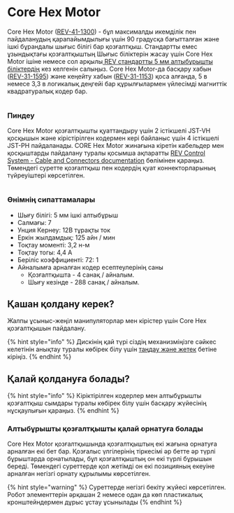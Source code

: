 # Core Hex Motor

Core Hex Motor ([REV-41-1300](https://www.revrobotics.com/rev-41-1300/)) - бұл максималды икемділік пен пайдаланудың қарапайымдылығы үшін 90 градусқа бағытталған және ішкі бұрандалы шығыс білігі бар қозғалтқыш. Стандартты емес ұзындықтағы қозғалтқыштың Шығыс біліктерін жасау үшін Core Hex Motor ішіне немесе сол арқылы[ REV стандартты 5 мм алтыбұрышты біліктердің](https://www.revrobotics.com/ftc/motion/bearings-linear-slides-pillow-blocks/) кез келгенін салыңыз. Core Hex Motor-да басқару хабын ([REV-31-1595](https://www.revrobotics.com/rev-31-1595/)) және кеңейту хабын ([REV-31-1153](https://www.revrobotics.com/rev-31-1153/)) қоса алғанда, 5 в немесе 3,3 в логикалық деңгейі бар құрылғылармен үйлесімді магниттік квадратуралық кодер бар.

<figure><img src="https://2589213514-files.gitbook.io/~/files/v0/b/gitbook-legacy-files/o/assets%2F-M5yw0n8IneF5-9ybLjT%2F-M8MarlMx5meMXBAcMX_%2F-M8Mau1m3YkY8a8rLOaT%2Fimage.png?alt=media&#x26;token=1f0ffc5b-afed-479c-876d-f95974a111a1" alt=""><figcaption></figcaption></figure>

### Пиндеу

Core Hex Motor қозғалтқышты қуаттандыру үшін 2 істікшелі JST-VH қосқышын және кірістірілген кодермен кері байланыс үшін 4 істікшелі JST-PH пайдаланады. CORE Hex Motor жинағына кіретін кабельдер мен қосқыштарды пайдалану туралы қосымша ақпаратты [REV Control System - Cable and Connectors documentation](https://docs.revrobotics.com/duo-control/control-system-overview/cables-and-connectors) бөлімінен қараңыз. Төмендегі суретте қозғалтқыш пен кодердің қуат коннекторларының түйреуіштері көрсетілген.

<figure><img src="https://2589213514-files.gitbook.io/~/files/v0/b/gitbook-legacy-files/o/assets%2F-M5yw0n8IneF5-9ybLjT%2F-M_M8cPZpdT88Tye8xPn%2F-M_MCcUszaBq8eeo9Rmp%2FHD%20Hex%20Motor_Encoder%20Pinout1_Export.svg?alt=media&#x26;token=b7cf4b6d-d8aa-407c-bf6d-609253e815cf" alt=""><figcaption></figcaption></figure>

### Өнімнің сипаттамалары

* Шығу білігі: 5 мм ішкі алтыбұрыш&#x20;
* Салмағы: 7&#x20;
* Унция Кернеу: 12В тұрақты ток&#x20;
* Еркін жылдамдық: 125 айн / мин&#x20;
* Тоқтау моменті: 3,2 н-м&#x20;
* Тоқтау тогы: 4,4 А&#x20;
* Беріліс коэффициенті: 72: 1&#x20;
* Айналымға арналған кодер есептеулерінің саны
  * Қозғалтқышта - 4 санақ / айналым.&#x20;
  * Шығу кезінде - 288 санақ / айналым.

## Қашан қолдану керек?

Жалпы ұсыныс-жеңіл манипуляторлар мен кірістер үшін Core Hex қозғалтқышын пайдалану.

{% hint style="info" %}
Дискінің қай түрі сіздің механизміңізге сәйкес келетінін анықтау туралы көбірек білу үшін [таңдау және жетек](https://github.com/hectoxor/transhitlation/blob/main/dvizhenie/motors/broken-reference/README.md) бетіне кіріңіз.
{% endhint %}

## Қалай қолдануға болады?

{% hint style="info" %}
Кіріктірілген кодерлер мен алтыбұрышты қозғалтқыш сымдары туралы көбірек білу үшін басқару жүйесінің нұсқаулығын қараңыз.
{% endhint %}

### Алтыбұрышты қозғалтқышты қалай орнатуға болады

Core Hex Motor қозғалтқышында қозғалтқыштың екі жағына орнатуға арналған екі бет бар. Қозғалыс үлгілерінің тіркесімі әр бетте әр түрлі бұрыштарда орнатылады, бұл қозғалтқыштың он екі түрлі бұрышын береді. Төмендегі суреттерде қол жетімді он екі позицияның екеуіне арналған негізгі орнату құрылымы көрсетілген.

{% hint style="warning" %}
Суреттерде негізгі бекіту жүйесі көрсетілген. Робот элементтерін әрқашан 2 немесе одан да көп пластикалық кронштейндермен дұрыс ұстау ұсынылады
{% endhint %}

<figure><img src="https://2589213514-files.gitbook.io/~/files/v0/b/gitbook-legacy-files/o/assets%2F-M5yw0n8IneF5-9ybLjT%2F-M8vmWNQpIfKGFT4hhI0%2F-M8w-OcpkhH60EeMi9iI%2FScreenshot%20(46).png?alt=media&#x26;token=499e490b-7dec-4b42-b51e-f003582fb83e" alt=""><figcaption></figcaption></figure>
